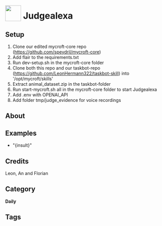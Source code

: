 # <img src="https://raw.githack.com/FortAwesome/Font-Awesome/master/svgs/solid/robot.svg" card_color="#22A7F0" width="50" height="50" style="vertical-align:bottom"/> Judgealexa

## Setup
1. Clone our edited mycroft-core repo (https://github.com/speydril/mycroft-core)
2. Add flair to the requirements.txt
3. Run dev-setup.sh in the mycroft-core folder
4. Clone both this repo and our taskbot-repo (https://github.com/LeonHermann322/taskbot-skill) into '/opt/mycroft/skills'
5. Extract animal_dataset.zip in the taskbot-folder
6. Run start-mycroft.sh all in the mycroft-core folder to start Judgealexa
7. Add .env with OPENAI_API
8. Add folder tmp/judge_evidence for voice recordings

## About

## Examples

- "{insult}"

## Credits

Leon, An and Florian

## Category

**Daily**

## Tags
